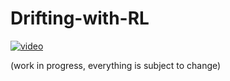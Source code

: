 # Drifting-with-RL


[![video](https://img.youtube.com/vi/r0wmMsX_kcE/0.jpg)](https://youtu.be/r0wmMsX_kcE)


(work in progress, everything is subject to change)
